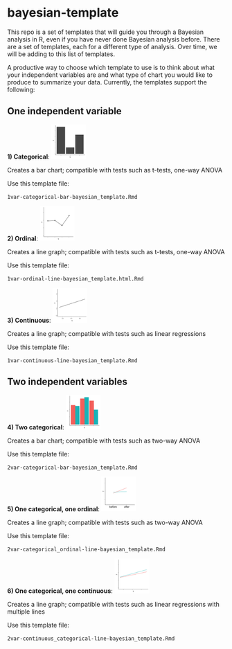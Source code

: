 # bayesian-template

This repo is a set of templates that will guide you through a Bayesian analysis in R, even if you have never done Bayesian analysis before. There are a set of templates, each for a different type of analysis. Over time, we will be adding to this list of templates.

A productive way to choose which template to use is to think about what your independent variables are and what type of chart you would like to produce to summarize your data. Currently, the templates support the following:

## One independent variable

**1) Categorical**: 
<img src="images/generic_bar_chart.png" alt="bar chart" width="80" height="80"> 

Creates a bar chart; compatible with tests such as t-tests, one-way ANOVA

Use this template file:
    
    1var-categorical-bar-bayesian_template.Rmd 
    
**2) Ordinal**: 
<img src="images/generic_line-ord_chart.png" alt="line chart" width="80" height="80">

Creates a line graph; compatible with tests such as t-tests, one-way ANOVA

Use this template file:
    
    1var-ordinal-line-bayesian_template.html.Rmd
    
**3) Continuous**: 
<img src="images/generic_line_chart.png" alt="line chart" width="80" height="80">

Creates a line graph; compatible with tests such as linear regressions

Use this template file:
    
    1var-continuous-line-bayesian_template.Rmd


## Two independent variables

**4) Two categorical**:
<img src="images/generic_2bar_chart.png" alt="bar chart" width="80" height="80">

Creates a bar chart; compatible with tests such as two-way ANOVA

Use this template file:

	2var-categorical-bar-bayesian_template.Rmd

**5) One categorical, one ordinal**:
<img src="images/generic_2line_chart.png" alt="line chart" width="80" height="80">

Creates a line graph; compatible with tests such as two-way ANOVA

Use this template file:

	2var-categorical_ordinal-line-bayesian_template.Rmd

**6) One categorical, one continuous**:
<img src="images/generic_2line-cont_chart.png" alt="line chart" width="80" height="80">

Creates a line graph; compatible with tests such as linear regressions with multiple lines

Use this template file:
    
    2var-continuous_categorical-line-bayesian_template.Rmd
